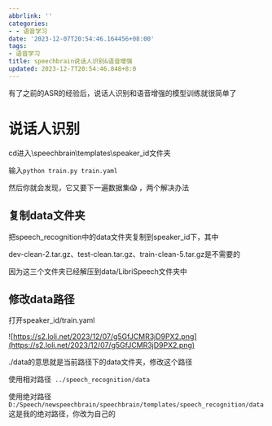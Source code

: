 ```yaml
---
abbrlink: ''
categories:
- - 语音学习
date: '2023-12-07T20:54:46.164456+08:00'
tags:
- 语音学习
title: speechbrain说话人识别&语音增强
updated: 2023-12-7T20:54:46.848+8:0
---
```

有了之前的ASR的经验后，说话人识别和语音增强的模型训练就很简单了

# 说话人识别

cd进入\speechbrain\templates\speaker_id文件夹

输入`python train.py train.yaml`

然后你就会发现，它又要下一遍数据集😱 ，两个解决办法

## 复制data文件夹

把speech_recognition中的data文件夹复制到speaker_id下，其中

dev-clean-2.tar.gz、test-clean.tar.gz、train-clean-5.tar.gz是不需要的

因为这三个文件夹已经解压到data/LibriSpeech文件夹中


## 修改data路径

打开speaker_id/train.yaml

![https://s2.loli.net/2023/12/07/g5GfJCMR3jD9PX2.png](https://s2.loli.net/2023/12/07/g5GfJCMR3jD9PX2.png)

./data的意思就是当前路径下的data文件夹，修改这个路径

使用相对路径` ../speech_recognition/data`

使用绝对路径 `D:/Speech/newspeechbrain/speechbrain/templates/speech_recognition/data`这是我的绝对路径，你改为自己的
